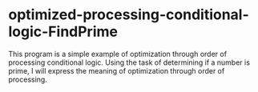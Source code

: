 # optimized-processing-conditional-logic-FindPrime
This program is a simple example of optimization through order of processing conditional logic. Using the task of determining if a number is prime, I will express the meaning of optimization through order of processing.
